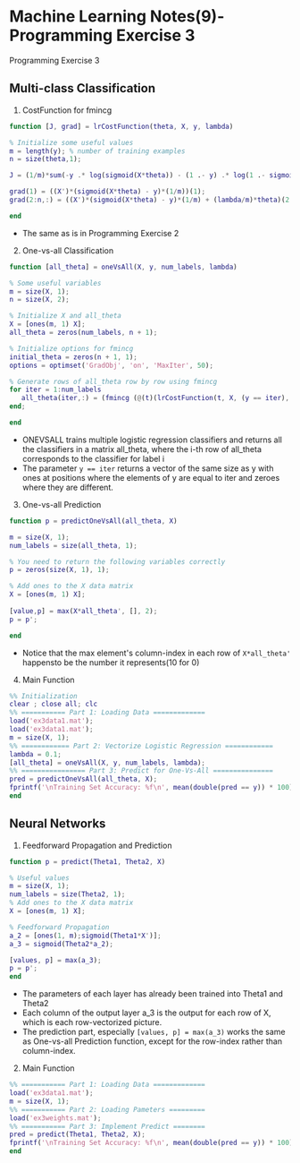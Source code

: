 # Machine Learning Notes(9)-Programming Exercise 3


Programming Exercise 3

<!--more-->

## Multi-class Classification
1. CostFunction for fmincg
 ```matlab
function [J, grad] = lrCostFunction(theta, X, y, lambda)

% Initialize some useful values
m = length(y); % number of training examples
n = size(theta,1);

J = (1/m)*sum(-y .* log(sigmoid(X*theta)) - (1 .- y) .* log(1 .- sigmoid(X*theta))) + (lambda/(2*m))*(theta'(2:n) * theta(2:n));

grad(1) = ((X')*(sigmoid(X*theta) - y)*(1/m))(1);
grad(2:n,:) = ((X')*(sigmoid(X*theta) - y)*(1/m) + (lambda/m)*theta)(2:n,:);

end
 ```
 - The same as is in Programming Exercise 2

2. One-vs-all Classification
 ```matlab
function [all_theta] = oneVsAll(X, y, num_labels, lambda)

% Some useful variables
m = size(X, 1);
n = size(X, 2);

% Initialize X and all_theta
X = [ones(m, 1) X];
all_theta = zeros(num_labels, n + 1);

% Initialize options for fmincg
initial_theta = zeros(n + 1, 1);
options = optimset('GradObj', 'on', 'MaxIter', 50);

% Generate rows of all_theta row by row using fmincg
for iter = 1:num_labels
	all_theta(iter,:) = (fmincg (@(t)(lrCostFunction(t, X, (y == iter), lambda)), initial_theta, options))';
end;

end

 ```
 - ONEVSALL trains multiple logistic regression classifiers and returns all the classifiers in a matrix all_theta, where the i-th row of all_theta corresponds to the classifier for label i
 - The parameter `y == iter` returns a vector of the same size as y with ones at positions where the elements of y are equal to iter and zeroes where they are different.

3. One-vs-all Prediction
 ```matlab
function p = predictOneVsAll(all_theta, X)

m = size(X, 1);
num_labels = size(all_theta, 1);

% You need to return the following variables correctly 
p = zeros(size(X, 1), 1);

% Add ones to the X data matrix
X = [ones(m, 1) X];
      
[value,p] = max(X*all_theta', [], 2);
p = p';

end
 ```
 - Notice that the max element's column-index in each row of `X*all_theta'` happensto be the number it represents(10 for 0)

4. Main Function
 ```matlab
%% Initialization
clear ; close all; clc
%% =========== Part 1: Loading Data =============
load('ex3data1.mat');
load('ex3data1.mat');
m = size(X, 1);
%% ============ Part 2: Vectorize Logistic Regression ============
lambda = 0.1;
[all_theta] = oneVsAll(X, y, num_labels, lambda);
%% ================ Part 3: Predict for One-Vs-All ===============
pred = predictOneVsAll(all_theta, X);
fprintf('\nTraining Set Accuracy: %f\n', mean(double(pred == y)) * 100);
end
 ```

## Neural Networks
1. Feedforward Propagation and Prediction
 ```matlab
function p = predict(Theta1, Theta2, X)

% Useful values
m = size(X, 1);
num_labels = size(Theta2, 1);
% Add ones to the X data matrix
X = [ones(m, 1) X];

% Feedforward Propagation
a_2 = [ones(1, m);sigmoid(Theta1*X')];
a_3 = sigmoid(Theta2*a_2);

[values, p] = max(a_3);
p = p';
end
 ```
 - The parameters of each layer has already been trained into Theta1 and Theta2
 - Each column of the output layer a_3 is the output for each row of X, which is each row-vectorized picture.
 - The prediction part, especially `[values, p] = max(a_3)` works the same as One-vs-all Prediction function, except for the row-index rather than column-index.

2. Main Function
 ```matlab
%% =========== Part 1: Loading Data =============
load('ex3data1.mat');
m = size(X, 1);
%% =========== Part 2: Loading Pameters =========
load('ex3weights.mat');
%% =========== Part 3: Implement Predict ========
pred = predict(Theta1, Theta2, X);
fprintf('\nTraining Set Accuracy: %f\n', mean(double(pred == y)) * 100);
end
 ```

